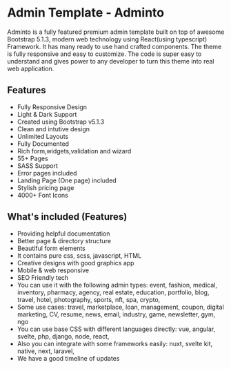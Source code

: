 
# Admin Template - Adminto

Adminto is a fully featured premium admin template built on top of awesome Bootstrap 5.1.3, modern web technology using React(using typescript) Framework. It has many ready to use hand crafted components. The theme is fully responsive and easy to customize. The code is super easy to understand and gives power to any developer to turn this theme into real web application.



## Features

- Fully Responsive Design
- Light & Dark Support
- Created using Bootstrap v5.1.3
- Clean and intutive design
- Unlimited Layouts
- Fully Documented
- Rich form,widgets,validation and wizard
- 55+ Pages
- SASS Support
- Error pages included
- Landing Page (One page) included
- Stylish pricing page
- 4000+ Font Icons
## What's included (Features)

- Providing helpful documentation
- Better page & directory structure
- Beautiful form elements
- It contains pure css, scss, javascript, HTML
- Creative designs with good graphics app
- Mobile & web responsive
- SEO Friendly tech
- You can use it with the following admin types: event, fashion, medical, inventory, pharmacy, agency, real estate, education, portfolio, blog, travel, hotel, photography, sports, nft, spa, crypto,
- Some use cases: travel, marketplace, loan, management, coupon, digital marketing, CV, resume, news, email, industry, game, newsletter, gym, ngo
- You can use base CSS with different languages directly: vue, angular, svelte, php, django, node, react,
- Also you can integrate with some frameworks easily: nuxt, svelte kit, native, next, laravel,
- We have a good timeline of updates



